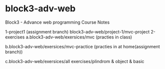 # block3-adv-web
Block3 - Advance web programming Course Notes

1-project1 (assignment branch)
block3-adv-web/project-1/mvc-project
 2-exercises
a.block3-adv-web/exersices/mvc (practies in class)

b.block3-adv-web/exersices/mvc-practice (practies in at home(assignment branch))

c.block3-adv-web/exersices/all exercises/plindrom & object & basic
